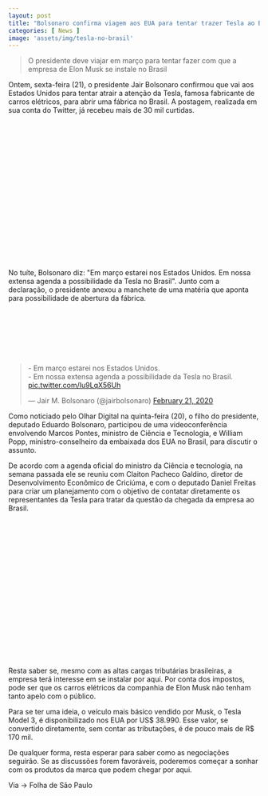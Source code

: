 ```yaml
---
layout: post
title: "Bolsonaro confirma viagem aos EUA para tentar trazer Tesla ao Brasil"
categories: [ News ]
image: 'assets/img/tesla-no-brasil'
---
```


> O presidente deve viajar em março para tentar fazer com que a empresa de Elon Musk se instale no Brasil

Ontem, sexta-feira (21), o presidente Jair Bolsonaro confirmou que vai aos Estados Unidos para tentar atrair a atenção da Tesla, famosa fabricante de carros elétricos, para abrir uma fábrica no Brasil. A postagem, realizada em sua conta do Twitter, já recebeu mais de 30 mil curtidas.

<!-- QUADRADO -->
<script async src="//pagead2.googlesyndication.com/pagead/js/adsbygoogle.js"></script>
<ins class="adsbygoogle"
style="display:inline-block;width:336px;height:280px"
data-ad-client="ca-pub-2838251107855362"
data-ad-slot="5351066970"></ins>
<script>
(adsbygoogle = window.adsbygoogle || []).push({});
</script>

No tuíte, Bolsonaro diz: "Em março estarei nos Estados Unidos. Em nossa extensa agenda a possibilidade da Tesla no Brasil". Junto com a declaração, o presidente anexou a manchete de uma matéria que aponta para possibilidade de abertura da fábrica.

<!-- MINI ANÚNCIO -->
<script async src="//pagead2.googlesyndication.com/pagead/js/adsbygoogle.js"></script>
<!-- Games Root -->
<ins class="adsbygoogle"
style="display:inline-block;width:730px;height:95px"
data-ad-client="ca-pub-2838251107855362"
data-ad-slot="5351066970"></ins>
<script>
(adsbygoogle = window.adsbygoogle || []).push({});
</script>

<blockquote class="twitter-tweet"><p lang="pt" dir="ltr">- Em março estarei nos Estados Unidos.<br>- Em nossa extensa agenda a possibilidade da Tesla no Brasil. <a href="https://t.co/Iu9LqX56Uh">pic.twitter.com/Iu9LqX56Uh</a></p>&mdash; Jair M. Bolsonaro (@jairbolsonaro) <a href="https://twitter.com/jairbolsonaro/status/1230803882714058752?ref_src=twsrc%5Etfw">February 21, 2020</a></blockquote> <script async src="https://platform.twitter.com/widgets.js" charset="utf-8"></script>

<!-- RETANGULO LARGO 2 -->
<script async src="//pagead2.googlesyndication.com/pagead/js/adsbygoogle.js"></script>
<ins class="adsbygoogle"
style="display:block; text-align:center;"
data-ad-layout="in-article"
data-ad-format="fluid"
data-ad-client="ca-pub-2838251107855362"
data-ad-slot="8549252987"></ins>
<script>
(adsbygoogle = window.adsbygoogle || []).push({});
</script>

Como noticiado pelo Olhar Digital na quinta-feira (20), o filho do presidente, deputado Eduardo Bolsonaro, participou de uma videoconferência envolvendo Marcos Pontes, ministro de Ciência e Tecnologia, e William Popp, ministro-conselheiro da embaixada dos EUA no Brasil, para discutir o assunto.

<!-- RETANGULO LARGO -->
<script async src="https://pagead2.googlesyndication.com/pagead/js/adsbygoogle.js"></script>
<!-- Informat -->
<ins class="adsbygoogle"
style="display:block"
data-ad-client="ca-pub-2838251107855362"
data-ad-slot="2327980059"
data-ad-format="auto"
data-full-width-responsive="true"></ins>
<script>
(adsbygoogle = window.adsbygoogle || []).push({});
</script>

De acordo com a agenda oficial do ministro da Ciência e tecnologia, na semana passada ele se reuniu com Claiton Pacheco Galdino, diretor de Desenvolvimento Econômico de Criciúma, e com o deputado Daniel Freitas para criar um planejamento com o objetivo de contatar diretamente os representantes da Tesla para tratar da questão da chegada da empresa ao Brasil.

<!-- QUADRADO -->
<script async src="//pagead2.googlesyndication.com/pagead/js/adsbygoogle.js"></script>
<ins class="adsbygoogle"
style="display:inline-block;width:336px;height:280px"
data-ad-client="ca-pub-2838251107855362"
data-ad-slot="5351066970"></ins>
<script>
(adsbygoogle = window.adsbygoogle || []).push({});
</script>

Resta saber se, mesmo com as altas cargas tributárias brasileiras, a empresa terá interesse em se instalar por aqui. Por conta dos impostos, pode ser que os carros elétricos da companhia de Elon Musk não tenham tanto apelo com o público.

Para se ter uma ideia, o veículo mais básico vendido por Musk, o Tesla Model 3, é disponibilizado nos EUA por US$ 38.990. Esse valor, se convertido diretamente, sem contar as tributações, é de pouco mais de R$ 170 mil.

De qualquer forma, resta esperar para saber como as negociações seguirão. Se as discussões forem favoráveis, poderemos começar a sonhar com os produtos da marca que podem chegar por aqui.

Via → Folha de São Paulo
